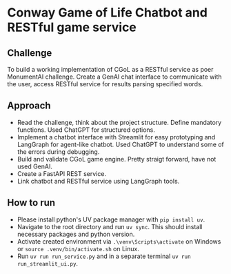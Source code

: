 # Conway Game of Life Chatbot and RESTful game service

## Challenge
To build a working implementation of CGoL as a RESTful service as poer MonumentAI challenge.
Create a GenAI chat interface to communicate with the user, access RESTful service for results parsing
specified words.

## Approach
* Read the challenge, think about the project structure. Define mandatory functions. Used ChatGPT for structured options.
* Implement a chatbot interface with Streamlit for easy prototyping and LangGraph for agent-like chatbot. Used ChatGPT to understand some of the errors during debugging.
* Build and validate CGoL game engine. Pretty straigt forward, have not used GenAI.
* Create a FastAPI REST service.
* Link chatbot and RESTful service using LangGraph tools.

## How to run
* Please install python's UV package manager with `pip install uv`.
* Navigate to the root directory and run `uv sync`. This should install necessary packages and python version.
* Activate created environment via `.\venv\Scripts\activate` on Windows or `source .venv/bin/activate.sh` on Linux.
* Run `uv run run_service.py` and in a separate terminal `uv run run_streamlit_ui.py`.
